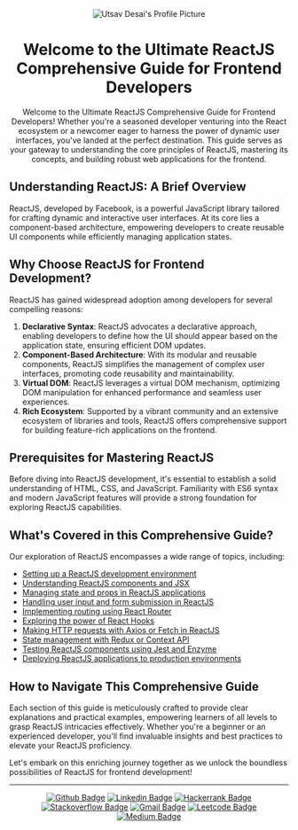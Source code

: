 <div align="center">
  <img src="https://github.com/UtsavSoftrefineTech/demo/assets/135974253/c078b2a6-563b-4e62-af17-3fb13fce74a1" alt="Utsav Desai's Profile Picture" />

  <h1>Welcome to the Ultimate ReactJS Comprehensive Guide for Frontend Developers</h1>

  <p>Welcome to the Ultimate ReactJS Comprehensive Guide for Frontend Developers! Whether you're a seasoned developer venturing into the React ecosystem or a newcomer eager to harness the power of dynamic user interfaces, you've landed at the perfect destination. This guide serves as your gateway to understanding the core principles of ReactJS, mastering its concepts, and building robust web applications for the frontend.</p>
</div>

## Understanding ReactJS: A Brief Overview

<p>ReactJS, developed by Facebook, is a powerful JavaScript library tailored for crafting dynamic and interactive user interfaces. At its core lies a component-based architecture, empowering developers to create reusable UI components while efficiently managing application states.</p>

## Why Choose ReactJS for Frontend Development?

<p>ReactJS has gained widespread adoption among developers for several compelling reasons:</p>

<ol>
  <li><strong>Declarative Syntax</strong>: ReactJS advocates a declarative approach, enabling developers to define how the UI should appear based on the application state, ensuring efficient DOM updates.</li>
  <li><strong>Component-Based Architecture</strong>: With its modular and reusable components, ReactJS simplifies the management of complex user interfaces, promoting code reusability and maintainability.</li>
  <li><strong>Virtual DOM</strong>: ReactJS leverages a virtual DOM mechanism, optimizing DOM manipulation for enhanced performance and seamless user experiences.</li>
  <li><strong>Rich Ecosystem</strong>: Supported by a vibrant community and an extensive ecosystem of libraries and tools, ReactJS offers comprehensive support for building feature-rich applications on the frontend.</li>
</ol>

## Prerequisites for Mastering ReactJS

<p>Before diving into ReactJS development, it's essential to establish a solid understanding of HTML, CSS, and JavaScript. Familiarity with ES6 syntax and modern JavaScript features will provide a strong foundation for exploring ReactJS capabilities.</p>

## What's Covered in this Comprehensive Guide?

<p>Our exploration of ReactJS encompasses a wide range of topics, including:</p>

<ul>
  <li><a href="setup.md">Setting up a ReactJS development environment</a></li>
  <li><a href="introduction.md">Understanding ReactJS components and JSX</a></li>
  <li><a href="basic.md">Managing state and props in ReactJS applications</a></li>
  <li><a href="handleform.md">Handling user input and form submission in ReactJS</a></li>
  <li><a href="routing.md">Implementing routing using React Router</a></li>
  <li><a href="hooks.md">Exploring the power of React Hooks</a></li>
  <li><a href="handleapi.md">Making HTTP requests with Axios or Fetch in ReactJS</a></li>
  <li><a href="state-management.md">State management with Redux or Context API</a></li>
  <li><a href="testing.md">Testing ReactJS components using Jest and Enzyme</a></li>
  <li><a href="deployment.md">Deploying ReactJS applications to production environments</a></li>
</ul>

## How to Navigate This Comprehensive Guide

<p>Each section of this guide is meticulously crafted to provide clear explanations and practical examples, empowering learners of all levels to grasp ReactJS intricacies effectively. Whether you're a beginner or an experienced developer, you'll find invaluable insights and best practices to elevate your ReactJS proficiency.</p>

<p>Let's embark on this enriching journey together as we unlock the boundless possibilities of ReactJS for frontend development!</p>

----

<div align="center">

[![Github Badge](http://img.shields.io/badge/-Github-black?style=flat-square&logo=github&link=https://github.com/UtsavSoftrefineTech)](https://github.com/UtsavSoftrefineTech)
[![Linkedin Badge](https://img.shields.io/badge/-LinkedIn-blue?style=flat-square&logo=Linkedin&logoColor=white&link=https://www.linkedin.com/in/utsavdesai26/)](https://www.linkedin.com/in/utsavdesai26/)
[![Hackerrank Badge](https://img.shields.io/badge/-Hackerrank-2EC866?style=flat-square&logo=HackerRank&logoColor=white&link=https://www.hackerrank.com/profile/UtsavDesai26)](https://www.hackerrank.com/profile/UtsavDesai26)
[![Stackoverflow Badge](https://img.shields.io/badge/-Stack%20overflow-FE7A16?style=flat-square&logo=stack-overflow&logoColor=white&link=https://stackoverflow.com/users/22878781/utsav-desai)](https://stackoverflow.com/users/22878781/utsav-desai)
[![Gmail Badge](https://img.shields.io/badge/-Gmail-d14836?style=flat-square&logo=Gmail&logoColor=white&link=mailto:desaiutsav26@gmail.com)](mailto:desaiutsav26@gmail.com)
[![Leetcode Badge](https://img.shields.io/badge/-Leetcode-FFA116?style=flat-square&logo=leetcode&logoColor=white&link=https://leetcode.com/desaiutsav26/)](https://leetcode.com/desaiutsav26/)
[![Medium Badge](https://img.shields.io/badge/-Medium-black?style=flat-square&logo=medium&link=https://medium.com/@utsavdesai26)](https://medium.com/@utsavdesai26)

</div>
